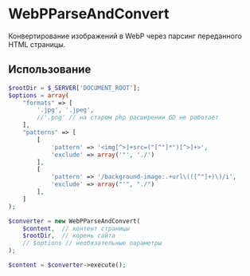 # WebPParseAndConvert
Конвертирование изображений в WebP через парсинг переданного HTML страницы.
## Использование
```php
$rootDir = $_SERVER['DOCUMENT_ROOT'];
$options = array(
	"formats" => [  
		'.jpg', '.jpeg',  
		//'.png' // на старом php расширении GD не работает  
	],  
	"patterns" => [  
		[  
			'pattern' => '<img[^>]+src=("[^"]*")[^>]+>',
			'exclude' => array('"', './')  
		],  
		[  
			'pattern' => '/background-image:.+url\(([^"]+)\)/i',
			'exclude' => array("'", "./")  
		],  
	] 
);

$converter = new WebPParseAndConvert(  
	$content,  // контент страницы
	$rootDir,  // корень сайта
	// $options // необязательные параметры
);  

$content = $converter->execute();
```
